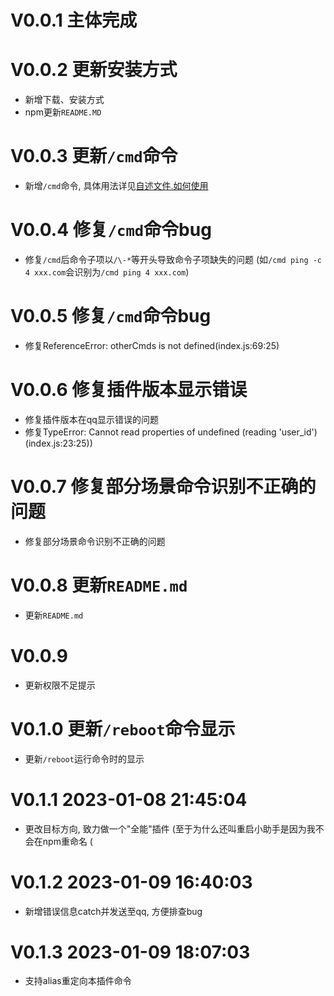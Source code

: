 # V0.0.1 主体完成

# V0.0.2 更新安装方式
* 新增下载、安装方式
* npm更新`README.MD`

# V0.0.3 更新`/cmd`命令
* 新增`/cmd`命令, 具体用法详见[自述文件.如何使用](README.md)

# V0.0.4 修复`/cmd`命令bug
* 修复`/cmd`后命令子项以`/\-*`等开头导致命令子项缺失的问题 (如`/cmd ping -c 4 xxx.com`会识别为`/cmd ping 4 xxx.com`)

# V0.0.5 修复`/cmd`命令bug
* 修复ReferenceError: otherCmds is not defined(index.js:69:25)

# V0.0.6 修复插件版本显示错误
* 修复插件版本在qq显示错误的问题
* 修复TypeError: Cannot read properties of undefined (reading 'user_id')(index.js:23:25))

# V0.0.7 修复部分场景命令识别不正确的问题
* 修复部分场景命令识别不正确的问题

# V0.0.8 更新`README.md`
* 更新`README.md`

# V0.0.9
* 更新权限不足提示

# V0.1.0 更新`/reboot`命令显示
* 更新`/reboot`运行命令时的显示

# V0.1.1 2023-01-08 21:45:04
* 更改目标方向, 致力做一个"全能"插件 (至于为什么还叫重启小助手是因为我不会在npm重命名 (

# V0.1.2 2023-01-09 16:40:03
* 新增错误信息catch并发送至qq, 方便排查bug

# V0.1.3 2023-01-09 18:07:03
* 支持alias重定向本插件命令
